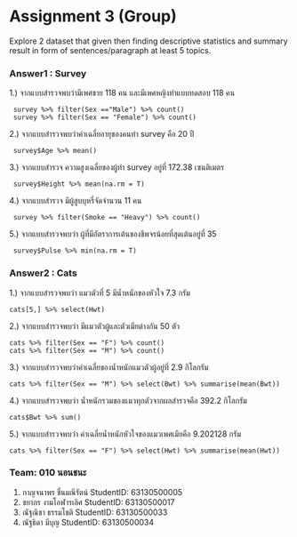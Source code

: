 # Assignment 3 (Group)
Explore 2 dataset that given then finding descriptive statistics and summary result in form of sentences/paragraph at least 5 topics.

### Answer1 : Survey

1.) จากแบบสำรวจพบว่ามีเพศชาย 118 คน และมีเพศหญิงทำแบบทดสอบ 118 คน
```{R}
 survey %>% filter(Sex =="Male") %>% count()
 survey %>% filter(Sex == "Female") %>% count()
```

2.) จากแบบสำรวจพบว่าค่าเฉลี่ยอายุของคนทำ survey คือ 20 ปี
```{R}
 survey$Age %>% mean()
```

3.) จากแบบสำรวจ ความสูงเฉลี่ยของผู้ทำ survey อยู่ที่ 172.38 เซนติเมตร
```{R}
 survey$Height %>% mean(na.rm = T)
```

4.) จากแบบสำรวจ มีผู้สูบบุหรี่จัดจำนวน 11 คน
```{R}
 survey %>% filter(Smoke == "Heavy") %>% count()
```

5.) จากแบบสำรวจพบว่า ผู้ที่มีอัตราการเต้นของชีพจรน้อยที่สุดเต้นอยู่ที่ 35
```{R}
 survey$Pulse %>% min(na.rm = T)
```

### Answer2 : Cats
1.) จากแบบสำรวจพบว่า แมวตัวที่ 5 มีน้ำหนักของหัวใจ 7.3 กรัม
```{R}
cats[5,] %>% select(Hwt)
```

2.) จากแบบสำรวจพบว่า มีแมวตัวผู้และตัวเมียต่างกัน 50 ตัว
```{R}
cats %>% filter(Sex == "F") %>% count()
cats %>% filter(Sex == "M") %>% count()
```

3.) จากแบบสำรวจพบว่าค่าเฉลี่ยของน้ำหนักแมวตัวผู้อยู่ที่ 2.9 กิโลกรัม
```{R}
cats %>% filter(Sex == "M") %>% select(Bwt) %>% summarise(mean(Bwt))
```

4.) จากแบบสำรวจพบว่า น้ำหนักรวมของแมวทุกตัวจากผลสำรวจคือ 392.2 กิโลกรัม
```{R}
cats$Bwt %>% sum()
```

5.) จากแบบสำรวจพบว่า ค่าเฉลี่ยน้ำหนักหัวใจของแมวเพศเมียคือ 9.202128 กรัม
```{R}
cats %>% filter(Sex == "F") %>% select(Hwt) %>% summarise(mean(Hwt)) 
```

### Team: 010 นอนชนะ

1. กาญจนาพร   ชื่นมณีรัตน์     StudentID: 63130500005
2. ชยากร      งามโอฬารเลิศ   StudentID: 63130500017
3. ณัฐณิชา     ธรรมโชติ      StudentID: 63130500033
4. ณัฐธิดา      มีบุญ         StudentID: 63130500034
